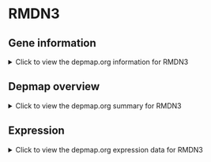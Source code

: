 <h1>RMDN3</h1>

<h2>Gene information</h2>
<details>
  <summary>Click to view the depmap.org information for RMDN3</summary>
  <p><a href="https://depmap.org/portal/gene/RMDN3?tab=about" target="_BLANK">Open page in a new tab...</a></p>
  <iframe src="https://depmap.org/portal/gene/RMDN3?tab=about" style="border:none;width:100%;height:800px"></iframe>
</details>

<h2>Depmap overview</h2>
<details>
  <summary>Click to view the depmap.org summary for RMDN3</summary>
  <p><a href="https://depmap.org/portal/gene/RMDN3?tab=overview" target="_BLANK">Open page in a new tab...</a></p>
  <iframe src="https://depmap.org/portal/gene/RMDN3?tab=overview" style="border:none;width:100%;height:800px"></iframe>
</details>

<h2>Expression</h2>
<details>
  <summary>Click to view the depmap.org expression data for RMDN3</summary>
  <p><a href="https://depmap.org/portal/gene/RMDN3?tab=characterization" target="_BLANK">Open page in a new tab...</a></p>
  <iframe src="https://depmap.org/portal/gene/RMDN3?tab=characterization" style="border:none;width:100%;height:800px"></iframe>
</details>


<!--
<h2>Reactome Pathway diagram</h2>
<details>
  <summary>Click to view the Reactome pathway for RMDN3</summary>
  <p><a href="PURL" target="_BLANK">Open page in a new tab...</a></p>
  PNAME
</details>
-->


